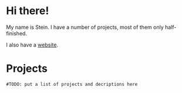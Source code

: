 # Hi there!

My name is Stein. I have a number of projects, most of them only half-finished.

I also have a [website](//davidbstein.com).


# Projects

`#TODO: put a list of projects and decriptions here`
